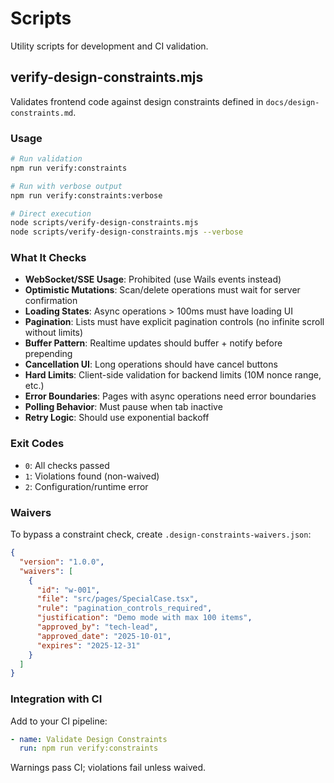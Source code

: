 # Scripts

Utility scripts for development and CI validation.

## verify-design-constraints.mjs

Validates frontend code against design constraints defined in `docs/design-constraints.md`.

### Usage

```bash
# Run validation
npm run verify:constraints

# Run with verbose output
npm run verify:constraints:verbose

# Direct execution
node scripts/verify-design-constraints.mjs
node scripts/verify-design-constraints.mjs --verbose
```

### What It Checks

- **WebSocket/SSE Usage**: Prohibited (use Wails events instead)
- **Optimistic Mutations**: Scan/delete operations must wait for server confirmation
- **Loading States**: Async operations > 100ms must have loading UI
- **Pagination**: Lists must have explicit pagination controls (no infinite scroll without limits)
- **Buffer Pattern**: Realtime updates should buffer + notify before prepending
- **Cancellation UI**: Long operations should have cancel buttons
- **Hard Limits**: Client-side validation for backend limits (10M nonce range, etc.)
- **Error Boundaries**: Pages with async operations need error boundaries
- **Polling Behavior**: Must pause when tab inactive
- **Retry Logic**: Should use exponential backoff

### Exit Codes

- `0`: All checks passed
- `1`: Violations found (non-waived)
- `2`: Configuration/runtime error

### Waivers

To bypass a constraint check, create `.design-constraints-waivers.json`:

```json
{
  "version": "1.0.0",
  "waivers": [
    {
      "id": "w-001",
      "file": "src/pages/SpecialCase.tsx",
      "rule": "pagination_controls_required",
      "justification": "Demo mode with max 100 items",
      "approved_by": "tech-lead",
      "approved_date": "2025-10-01",
      "expires": "2025-12-31"
    }
  ]
}
```

### Integration with CI

Add to your CI pipeline:

```yaml
- name: Validate Design Constraints
  run: npm run verify:constraints
```

Warnings pass CI; violations fail unless waived.
